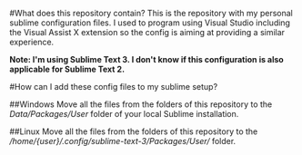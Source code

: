 #What does this repository contain?
This is the repository with my personal sublime configuration files.
I used to program using Visual Studio including the Visual Assist X extension so the config
is aiming at providing a similar experience.

**Note: I'm using Sublime Text 3. I don't know if this configuration is also applicable for Sublime Text 2.**

#How can I add these config files to my sublime setup?

##Windows
Move all the files from the folders of this repository to the *Data/Packages/User* folder of your local Sublime installation.

##Linux
Move all the files from the folders of this repository to the */home/{user}/.config/sublime-text-3/Packages/User/* folder.

